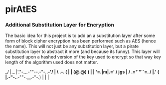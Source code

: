 # pirAtES
### Additional Substitution Layer for Encryption
The basic idea for this project is to add an a substitution layer after some form of block cipher encryption has been performed such as AES (hence the name). This will not just be any substitution layer, but a pirate substitution layer to abstract it more (and because its funny). This layer will be based upon a hashed version of the key used to encrypt so that way key length of the algorithm used does not matter.

\_/
     |._
     |'."-._.-""--.-"-.__.-'/
     |  \       .-.        (
     |   |     (@.@)        )
     |   |   '=.|m|.='     /
jgs  |  /    .='`"``=.    /
     |.'                 (
     |.-"-.__.-""-.__.-"-.)
     |
     |
     |